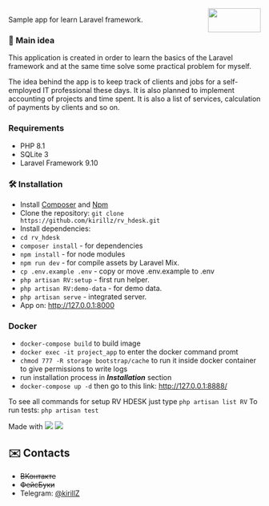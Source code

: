 <img align="right" width=105 height=48 src="https://user-images.githubusercontent.com/1161809/164568130-eb657c42-995a-4baf-a1f5-aa6a03749787.png" >

Sample app for learn Laravel framework.


### :flashlight: Main idea
This application is created in order to learn the basics of the Laravel framework and at the same time solve some practical problem for myself.

The idea behind the app is to keep track of clients and jobs for a self-employed IT professional these days. It is also planned to implement accounting of projects and time spent. It is also a list of services, calculation of payments by clients and so on.



### Requirements
* PHP 8.1
* SQLite 3
* Laravel Framework 9.10

### :hammer_and_wrench: Installation
* Install [Composer](https://getcomposer.org/) and [Npm](https://nodejs.org/)
* Clone the repository: `git clone https://github.com/kirillz/rv_hdesk.git`
* Install dependencies:  
* `cd rv_hdesk`
* `composer install`  - for dependencies
* `npm install` - for node modules
* `npm run dev` - for compile assets by Laravel Mix.
* `cp .env.example .env` - copy or move .env.example to .env
* `php artisan RV:setup` - first run helper.
* `php artisan RV:demo-data` - for demo data.
* `php artisan serve` - integrated server.
* App on: http://127.0.0.1:8000
### Docker
* `docker-compose build` to build image
* `docker exec -it project_app` to enter the docker command promt
* `chmod 777 -R storage bootstrap/cache` to run it inside docker container to give permissions to write logs
* run installation process in ***Installation*** section
* `docker-compose up -d` then go to this link: 
http://127.0.0.1:8888/

To see all commands for setup RV HDESK just type `php artisan list RV`
To run tests: `php artisan test`



Made with  <img src="https://img.shields.io/badge/SQLite-07405E?style=for-the-badge&logo=sqlite&logoColor=white" >
<img src="https://img.shields.io/badge/Laravel-FF2D20?style=for-the-badge&logo=laravel&logoColor=white" >


## :envelope: Contacts
* ~~ВКонтакте~~
* ~~ФейсБуки~~
* Telegram: [@kirillZ](https://t.me/kirillZ)
